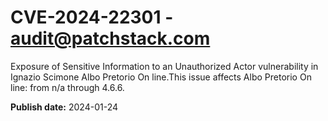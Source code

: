 # CVE-2024-22301 - audit@patchstack.com

Exposure of Sensitive Information to an Unauthorized Actor vulnerability in Ignazio Scimone Albo Pretorio On line.This issue affects Albo Pretorio On line: from n/a through 4.6.6.



**Publish date:** 2024-01-24
